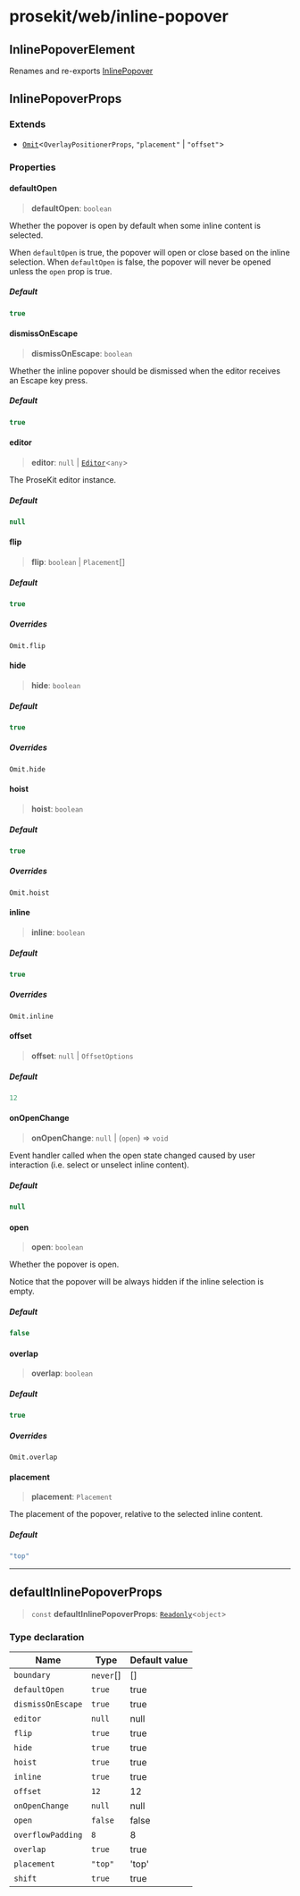 # prosekit/web/inline-popover

<a id="InlinePopoverElement" name="InlinePopoverElement"></a>

## InlinePopoverElement

Renames and re-exports [InlinePopover](../lit/inline-popover.md#InlinePopover)

<a id="InlinePopoverProps" name="InlinePopoverProps"></a>

## InlinePopoverProps

### Extends

- [`Omit`](https://www.typescriptlang.org/docs/handbook/utility-types.html#omittype-keys)\<`OverlayPositionerProps`, `"placement"` \| `"offset"`\>

### Properties

<a id="defaultOpen" name="defaultOpen"></a>

#### defaultOpen

> **defaultOpen**: `boolean`

Whether the popover is open by default when some inline content is
selected.

When `defaultOpen` is true, the popover will open or close based on the
inline selection. When `defaultOpen` is false, the popover will never be
opened unless the `open` prop is true.

##### Default

```ts
true
```

<a id="dismissOnEscape" name="dismissOnEscape"></a>

#### dismissOnEscape

> **dismissOnEscape**: `boolean`

Whether the inline popover should be dismissed when the editor receives an
Escape key press.

##### Default

```ts
true
```

<a id="editor" name="editor"></a>

#### editor

> **editor**: `null` \| [`Editor`](../core.md#EditorE)\<`any`\>

The ProseKit editor instance.

##### Default

```ts
null
```

<a id="flip" name="flip"></a>

#### flip

> **flip**: `boolean` \| `Placement`[]

##### Default

```ts
true
```

##### Overrides

`Omit.flip`

<a id="hide" name="hide"></a>

#### hide

> **hide**: `boolean`

##### Default

```ts
true
```

##### Overrides

`Omit.hide`

<a id="hoist" name="hoist"></a>

#### hoist

> **hoist**: `boolean`

##### Default

```ts
true
```

##### Overrides

`Omit.hoist`

<a id="inline" name="inline"></a>

#### inline

> **inline**: `boolean`

##### Default

```ts
true
```

##### Overrides

`Omit.inline`

<a id="offset" name="offset"></a>

#### offset

> **offset**: `null` \| `OffsetOptions`

##### Default

```ts
12
```

<a id="onOpenChange" name="onOpenChange"></a>

#### onOpenChange

> **onOpenChange**: `null` \| (`open`) => `void`

Event handler called when the open state changed caused by user interaction
(i.e. select or unselect inline content).

##### Default

```ts
null
```

<a id="open" name="open"></a>

#### open

> **open**: `boolean`

Whether the popover is open.

Notice that the popover will be always hidden if the inline selection is
empty.

##### Default

```ts
false
```

<a id="overlap" name="overlap"></a>

#### overlap

> **overlap**: `boolean`

##### Default

```ts
true
```

##### Overrides

`Omit.overlap`

<a id="placement" name="placement"></a>

#### placement

> **placement**: `Placement`

The placement of the popover, relative to the selected inline content.

##### Default

```ts
"top"
```

***

<a id="defaultInlinePopoverProps" name="defaultInlinePopoverProps"></a>

## defaultInlinePopoverProps

> `const` **defaultInlinePopoverProps**: [`Readonly`](https://www.typescriptlang.org/docs/handbook/utility-types.html#readonlytype)\<`object`\>

### Type declaration

| Name | Type | Default value |
| ------ | ------ | ------ |
| `boundary` | `never`[] | \[\] |
| `defaultOpen` | `true` | true |
| `dismissOnEscape` | `true` | true |
| `editor` | `null` | null |
| `flip` | `true` | true |
| `hide` | `true` | true |
| `hoist` | `true` | true |
| `inline` | `true` | true |
| `offset` | `12` | 12 |
| `onOpenChange` | `null` | null |
| `open` | `false` | false |
| `overflowPadding` | `8` | 8 |
| `overlap` | `true` | true |
| `placement` | `"top"` | 'top' |
| `shift` | `true` | true |
